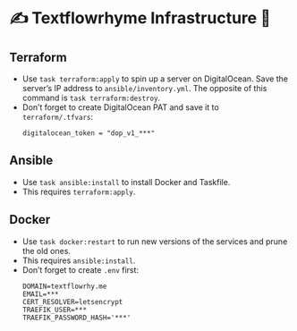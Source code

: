 # ✍️ Textflowrhyme Infrastructure 🐳

## Terraform

- Use `task terraform:apply` to spin up a server on DigitalOcean. Save the server’s IP address to `ansible/inventory.yml`. The opposite of this command is `task terraform:destroy`.
- Don’t forget to create DigitalOcean PAT and save it to `terraform/.tfvars`:
  ```
  digitalocean_token = "dop_v1_***"
  ```

## Ansible

- Use `task ansible:install` to install Docker and Taskfile.
- This requires `terraform:apply`.


## Docker

- Use `task docker:restart` to run new versions of the services and prune the old ones.
- This requires `ansible:install`.
- Don’t forget to create `.env` first:
  ```
  DOMAIN=textflowrhy.me
  EMAIL=***
  CERT_RESOLVER=letsencrypt
  TRAEFIK_USER=***
  TRAEFIK_PASSWORD_HASH='***'
  ```
